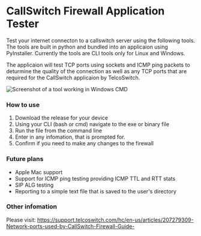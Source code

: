 # CallSwitch Firewall Application Tester 

Test your internet connecton to a callswitch server using the following tools. The tools are built in python and bundled into an applicaion using PyInstaller. Currently the tools are CLI tools only for Linux and Windows. 

The applicaion will test TCP ports using sockets and ICMP ping packets to deturmine the quality of the connection as well as any TCP ports that are required for the CallSwitch applicaion by TelcoSwitch. 

![Screenshot of a tool working in Windows CMD](https://github.com/Kerleyt00/callswitch-firewall-tester/)

### How to use
1. Download the release for your device 
2. Using your CLI (bash or cmd) navigate to the exe or binary file
3. Run the file from the command line
4. Enter in any infomation, that is prompted for. 
5. Confirm if you need to make any changes to the firewall

### Future plans
* Apple Mac support
* Support for ICMP ping testing providing ICMP TTL and RTT stats
* SIP ALG testing
* Reporting to a simple text file that is saved to the user's directory

### Other infomation 

Please visit: https://support.telcoswitch.com/hc/en-us/articles/207279309-Network-ports-used-by-CallSwitch-Firewall-Guide-
